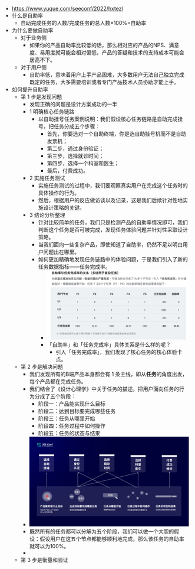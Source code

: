 - https://www.yuque.com/seeconf/2022/hxtezl
- 什么是自助率
	- 自助完成任务的人数/完成任务的总人数*100%=自助率
- 为什么要做自助率
	- 对于业务侧
		- 如果你的产品自助率比较低的话，那么相对应的产品的NPS、满意度、易用度就可能会相对偏低，产品的答疑和技术的支持成本可能会居高不下。
	- 对于用户侧
		- 自助率低，意味着用户上手产品困难，大多数用户无法自己独立完成既定的任务，大多需要培训或者专门产品技术人员协助才能上手。
- 如何提升自助率
	- 第 1 步是发现问题
		- 发现正确的问题是设计方案成功的一半
		- 1 明确核心任务链路
			- 以自助挂号任务案例说明：我们假设核心任务链路是自助完成挂号，把任务分成五个步骤：
				- 首先，你要选对一个自助终端，你是选自助挂号机而不是自助发票机；
				- 第二步，通过身份验证；
				- 第三步，选择就诊时间；
				- 第四步，选择一个科室和医生；
				- 最后，付费成功。
		- 2 实施任务测试
			- 实施任务测试的过程中，我们要观察真实用户在完成这个任务时的具体操作的行为。
			- 然后，根据用户的反应做访谈以及记录，这是我们后续针对性地实施设计策略的关键。
		- 3 结论分析整理
			- 针对比较简单的任务，我们只是检测产品的自助率情况即可，我们判断这个任务是否可被完成，发现任务体验问题并针对性采取设计策略。
			- 当我们面向一些复杂产品，即使知道了自助率，仍然不足以明白用户问题出在哪里。
			- 如何更加精确地发现任务链路中的体验问题，于是我们引入了新的任务数据指标——任务完成率。
				- ![image.png](../assets/image_1644741673310_0.png)
				- 「自助率」和「任务完成率」具体关系是什么样的呢？
					- 引入「任务完成率」，我们发现了核心任务的核心体验卡点。
	- 第 2 步是解决问题
		- 我们发现所有的B端产品本身都会有 1 条主线，即从**任务**的角度出发，每个产品都在完成任务。
		- 我们结合了《设计心理学》中关于任务的描述，把用户面向任务的行为分成了五个阶段：
			- 阶段一：产品能实现什么目标
			- 阶段二：达到目标要完成哪些任务
			- 阶段三：任务从哪里开始
			- 阶段四：任务过程中如何操作
			- 阶段五：任务的状态与结果
		- ![image.png](../assets/image_1644741797414_0.png)
		- 既然所有的任务都可以分解为五个阶段，我们可以做一个大胆的假设：假设用户在这五个节点都能够顺利地完成，那么该任务的自助率就可以为100%。
		-
	- 第 3 步是衡量和验证